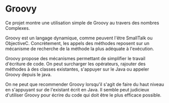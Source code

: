 # Groovy

Ce projet montre une utilisation simple de Groovy au travers des nombres Complexes.

Groovy est un langage dynamique, comme peuvent l'être SmallTalk ou ObjectiveC. Concrètement, les appels des méthodes reposent sur un mécanisme de recherche de la méthode la plus adéquate à l'exécution.

Groovy propose des mécanismes permettant de simplifier le travail d'écriture de code. On peut surcharger les opérateurs, rajouter des méthodes à des classes existantes, s'appuyer sur le Java ou appeler Groovy depuis le java. 

On ne peut que recommender Groovy lorsqu'il s'agit de faire du haut niveau en s'appuyant sur de l'existant écrit en Java. Il semble peut judicieux d'utiliser Groovy pour écrire du code qui doit être le plus efficace possible.
